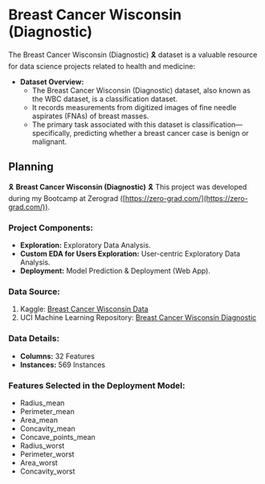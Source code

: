 # Breast Cancer Wisconsin (Diagnostic)
The Breast Cancer Wisconsin (Diagnostic) 🎗️ dataset is a valuable resource for data science projects related to health and medicine:

* **Dataset Overview:**
  * The Breast Cancer Wisconsin (Diagnostic) dataset, also known as the WBC dataset, is a classification dataset.
  * It records measurements from digitized images of fine needle aspirates (FNAs) of breast masses.
  * The primary task associated with this dataset is classification—specifically, predicting whether a breast cancer case is benign or malignant.

## Planning
🎗️ **Breast Cancer Wisconsin (Diagnostic)** 🎗️
This project was developed during my Bootcamp at Zerograd ([https://zero-grad.com/](https://zero-grad.com/)). 

### Project Components:
* **Exploration:** Exploratory Data Analysis.
* **Custom EDA for Users Exploration:** User-centric Exploratory Data Analysis.
* **Deployment:** Model Prediction & Deployment (Web App).

### Data Source:
1. Kaggle: [Breast Cancer Wisconsin Data](https://www.kaggle.com/datasets/uciml/breast-cancer-wisconsin-data)
2. UCI Machine Learning Repository: [Breast Cancer Wisconsin Diagnostic](https://archive.ics.uci.edu/dataset/17/breast+cancer+wisconsin+diagnostic)

### Data Details:
* **Columns:** 32 Features
* **Instances:** 569 Instances

### Features Selected in the Deployment Model:
* Radius_mean
* Perimeter_mean
* Area_mean
* Concavity_mean 
* Concave_points_mean
* Radius_worst 
* Perimeter_worst
* Area_worst
* Concavity_worst
